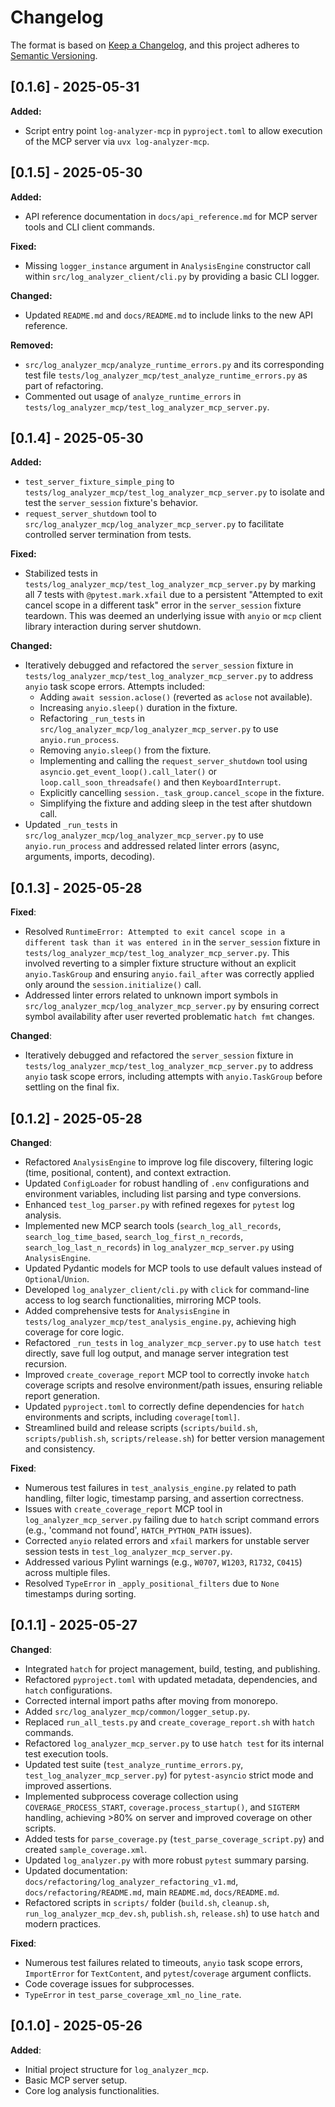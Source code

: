 # Changelog

The format is based on [Keep a Changelog](https://keepachangelog.com/en/1.0.0/),
and this project adheres to [Semantic Versioning](https://semver.org/spec/v2.0.0.html).

## [0.1.6] - 2025-05-31

**Added:**

- Script entry point `log-analyzer-mcp` in `pyproject.toml` to allow execution of the MCP server via `uvx log-analyzer-mcp`.

## [0.1.5] - 2025-05-30

**Added:**

- API reference documentation in `docs/api_reference.md` for MCP server tools and CLI client commands.

**Fixed:**

- Missing `logger_instance` argument in `AnalysisEngine` constructor call within `src/log_analyzer_client/cli.py` by providing a basic CLI logger.

**Changed:**

- Updated `README.md` and `docs/README.md` to include links to the new API reference.

**Removed:**

- `src/log_analyzer_mcp/analyze_runtime_errors.py` and its corresponding test file `tests/log_analyzer_mcp/test_analyze_runtime_errors.py` as part of refactoring.
- Commented out usage of `analyze_runtime_errors` in `tests/log_analyzer_mcp/test_log_analyzer_mcp_server.py`.

## [0.1.4] - 2025-05-30

**Added:**

- `test_server_fixture_simple_ping` to `tests/log_analyzer_mcp/test_log_analyzer_mcp_server.py` to isolate and test the `server_session` fixture's behavior.
- `request_server_shutdown` tool to `src/log_analyzer_mcp/log_analyzer_mcp_server.py` to facilitate controlled server termination from tests.

**Fixed:**

- Stabilized tests in `tests/log_analyzer_mcp/test_log_analyzer_mcp_server.py` by marking all 7 tests with `@pytest.mark.xfail` due to a persistent "Attempted to exit cancel scope in a different task" error in the `server_session` fixture teardown. This was deemed an underlying issue with `anyio` or `mcp` client library interaction during server shutdown.

**Changed:**

- Iteratively debugged and refactored the `server_session` fixture in `tests/log_analyzer_mcp/test_log_analyzer_mcp_server.py` to address `anyio` task scope errors. Attempts included:
  - Adding `await session.aclose()` (reverted as `aclose` not available).
  - Increasing `anyio.sleep()` duration in the fixture.
  - Refactoring `_run_tests` in `src/log_analyzer_mcp/log_analyzer_mcp_server.py` to use `anyio.run_process`.
  - Removing `anyio.sleep()` from the fixture.
  - Implementing and calling the `request_server_shutdown` tool using `asyncio.get_event_loop().call_later()` or `loop.call_soon_threadsafe()` and then `KeyboardInterrupt`.
  - Explicitly cancelling `session._task_group.cancel_scope` in the fixture.
  - Simplifying the fixture and adding sleep in the test after shutdown call.
- Updated `_run_tests` in `src/log_analyzer_mcp/log_analyzer_mcp_server.py` to use `anyio.run_process` and addressed related linter errors (async, arguments, imports, decoding).

## [0.1.3] - 2025-05-28

**Fixed**:

- Resolved `RuntimeError: Attempted to exit cancel scope in a different task than it was entered in` in the `server_session` fixture in `tests/log_analyzer_mcp/test_log_analyzer_mcp_server.py`. This involved reverting to a simpler fixture structure without an explicit `anyio.TaskGroup` and ensuring `anyio.fail_after` was correctly applied only around the `session.initialize()` call.
- Addressed linter errors related to unknown import symbols in `src/log_analyzer_mcp/log_analyzer_mcp_server.py` by ensuring correct symbol availability after user reverted problematic `hatch fmt` changes.

**Changed**:

- Iteratively debugged and refactored the `server_session` fixture in `tests/log_analyzer_mcp/test_log_analyzer_mcp_server.py` to address `anyio` task scope errors, including attempts with `anyio.TaskGroup` before settling on the final fix.

## [0.1.2] - 2025-05-28

**Changed**:

- Refactored `AnalysisEngine` to improve log file discovery, filtering logic (time, positional, content), and context extraction.
- Updated `ConfigLoader` for robust handling of `.env` configurations and environment variables, including list parsing and type conversions.
- Enhanced `test_log_parser.py` with refined regexes for `pytest` log analysis.
- Implemented new MCP search tools (`search_log_all_records`, `search_log_time_based`, `search_log_first_n_records`, `search_log_last_n_records`) in `log_analyzer_mcp_server.py` using `AnalysisEngine`.
- Updated Pydantic models for MCP tools to use default values instead of `Optional`/`Union`.
- Developed `log_analyzer_client/cli.py` with `click` for command-line access to log search functionalities, mirroring MCP tools.
- Added comprehensive tests for `AnalysisEngine` in `tests/log_analyzer_mcp/test_analysis_engine.py`, achieving high coverage for core logic.
- Refactored `_run_tests` in `log_analyzer_mcp_server.py` to use `hatch test` directly, save full log output, and manage server integration test recursion.
- Improved `create_coverage_report` MCP tool to correctly invoke `hatch` coverage scripts and resolve environment/path issues, ensuring reliable report generation.
- Updated `pyproject.toml` to correctly define dependencies for `hatch` environments and scripts, including `coverage[toml]`.
- Streamlined build and release scripts (`scripts/build.sh`, `scripts/publish.sh`, `scripts/release.sh`) for better version management and consistency.

**Fixed**:

- Numerous test failures in `test_analysis_engine.py` related to path handling, filter logic, timestamp parsing, and assertion correctness.
- Issues with `create_coverage_report` MCP tool in `log_analyzer_mcp_server.py` failing due to `hatch` script command errors (e.g., 'command not found', `HATCH_PYTHON_PATH` issues).
- Corrected `anyio` related errors and `xfail` markers for unstable server session tests in `test_log_analyzer_mcp_server.py`.
- Addressed various Pylint warnings (e.g., `W0707`, `W1203`, `R1732`, `C0415`) across multiple files.
- Resolved `TypeError` in `_apply_positional_filters` due to `None` timestamps during sorting.

## [0.1.1] - 2025-05-27

**Changed**:

- Integrated `hatch` for project management, build, testing, and publishing.
- Refactored `pyproject.toml` with updated metadata, dependencies, and `hatch` configurations.
- Corrected internal import paths after moving from monorepo.
- Added `src/log_analyzer_mcp/common/logger_setup.py`.
- Replaced `run_all_tests.py` and `create_coverage_report.sh` with `hatch` commands.
- Refactored `log_analyzer_mcp_server.py` to use `hatch test` for its internal test execution tools.
- Updated test suite (`test_analyze_runtime_errors.py`, `test_log_analyzer_mcp_server.py`) for `pytest-asyncio` strict mode and improved assertions.
- Implemented subprocess coverage collection using `COVERAGE_PROCESS_START`, `coverage.process_startup()`, and `SIGTERM` handling, achieving >80% on server and improved coverage on other scripts.
- Added tests for `parse_coverage.py` (`test_parse_coverage_script.py`) and created `sample_coverage.xml`.
- Updated `log_analyzer.py` with more robust `pytest` summary parsing.
- Updated documentation: `docs/refactoring/log_analyzer_refactoring_v1.md`, `docs/refactoring/README.md`, main `README.md`, `docs/README.md`.
- Refactored scripts in `scripts/` folder (`build.sh`, `cleanup.sh`, `run_log_analyzer_mcp_dev.sh`, `publish.sh`, `release.sh`) to use `hatch` and modern practices.

**Fixed**:

- Numerous test failures related to timeouts, `anyio` task scope errors, `ImportError` for `TextContent`, and `pytest`/`coverage` argument conflicts.
- Code coverage issues for subprocesses.
- `TypeError` in `test_parse_coverage_xml_no_line_rate`.

## [0.1.0] - 2025-05-26

**Added**:

- Initial project structure for `log_analyzer_mcp`.
- Basic MCP server setup.
- Core log analysis functionalities.
